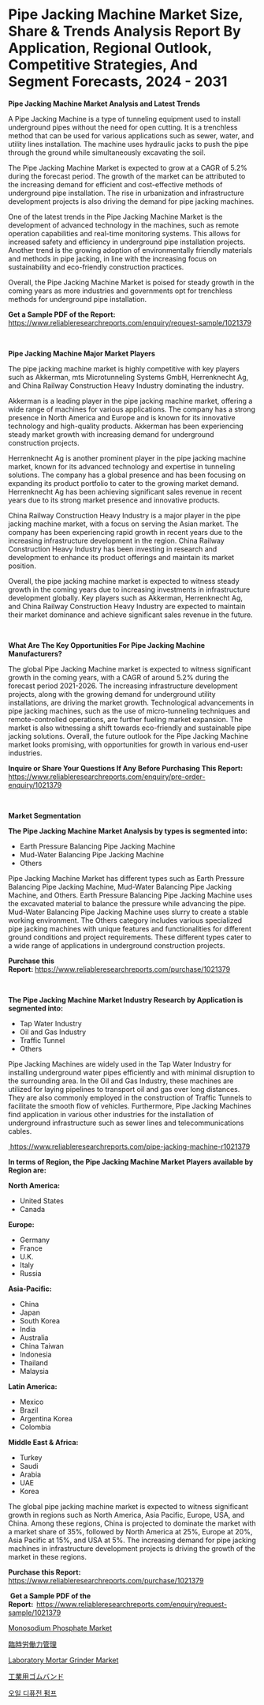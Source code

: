<p><h1>Pipe Jacking Machine Market Size, Share & Trends Analysis Report By Application, Regional Outlook, Competitive Strategies, And Segment Forecasts, 2024 - 2031</h1></p><p><strong>Pipe Jacking Machine Market Analysis and Latest Trends</strong></p>
<p><p>A Pipe Jacking Machine is a type of tunneling equipment used to install underground pipes without the need for open cutting. It is a trenchless method that can be used for various applications such as sewer, water, and utility lines installation. The machine uses hydraulic jacks to push the pipe through the ground while simultaneously excavating the soil.</p><p>The Pipe Jacking Machine Market is expected to grow at a CAGR of 5.2% during the forecast period. The growth of the market can be attributed to the increasing demand for efficient and cost-effective methods of underground pipe installation. The rise in urbanization and infrastructure development projects is also driving the demand for pipe jacking machines.</p><p>One of the latest trends in the Pipe Jacking Machine Market is the development of advanced technology in the machines, such as remote operation capabilities and real-time monitoring systems. This allows for increased safety and efficiency in underground pipe installation projects. Another trend is the growing adoption of environmentally friendly materials and methods in pipe jacking, in line with the increasing focus on sustainability and eco-friendly construction practices.</p><p>Overall, the Pipe Jacking Machine Market is poised for steady growth in the coming years as more industries and governments opt for trenchless methods for underground pipe installation.</p></p>
<p><strong>Get a Sample PDF of the Report:&nbsp;</strong> <a href="https://www.reliableresearchreports.com/enquiry/request-sample/1021379">https://www.reliableresearchreports.com/enquiry/request-sample/1021379</a></p>
<p>&nbsp;</p>
<p><strong>Pipe Jacking Machine Major Market Players</strong></p>
<p><p>The pipe jacking machine market is highly competitive with key players such as Akkerman, mts Microtunneling Systems GmbH, Herrenknecht Ag, and China Railway Construction Heavy Industry dominating the industry.</p><p>Akkerman is a leading player in the pipe jacking machine market, offering a wide range of machines for various applications. The company has a strong presence in North America and Europe and is known for its innovative technology and high-quality products. Akkerman has been experiencing steady market growth with increasing demand for underground construction projects.</p><p>Herrenknecht Ag is another prominent player in the pipe jacking machine market, known for its advanced technology and expertise in tunneling solutions. The company has a global presence and has been focusing on expanding its product portfolio to cater to the growing market demand. Herrenknecht Ag has been achieving significant sales revenue in recent years due to its strong market presence and innovative products.</p><p>China Railway Construction Heavy Industry is a major player in the pipe jacking machine market, with a focus on serving the Asian market. The company has been experiencing rapid growth in recent years due to the increasing infrastructure development in the region. China Railway Construction Heavy Industry has been investing in research and development to enhance its product offerings and maintain its market position.</p><p>Overall, the pipe jacking machine market is expected to witness steady growth in the coming years due to increasing investments in infrastructure development globally. Key players such as Akkerman, Herrenknecht Ag, and China Railway Construction Heavy Industry are expected to maintain their market dominance and achieve significant sales revenue in the future.</p></p>
<p>&nbsp;</p>
<p><strong>What Are The Key Opportunities For Pipe Jacking Machine Manufacturers?</strong></p>
<p><p>The global Pipe Jacking Machine market is expected to witness significant growth in the coming years, with a CAGR of around 5.2% during the forecast period 2021-2026. The increasing infrastructure development projects, along with the growing demand for underground utility installations, are driving the market growth. Technological advancements in pipe jacking machines, such as the use of micro-tunneling techniques and remote-controlled operations, are further fueling market expansion. The market is also witnessing a shift towards eco-friendly and sustainable pipe jacking solutions. Overall, the future outlook for the Pipe Jacking Machine market looks promising, with opportunities for growth in various end-user industries.</p></p>
<p><strong>Inquire or Share Your Questions If Any Before Purchasing This Report:</strong> <a href="https://www.reliableresearchreports.com/enquiry/pre-order-enquiry/1021379">https://www.reliableresearchreports.com/enquiry/pre-order-enquiry/1021379</a></p>
<p>&nbsp;</p>
<p><strong>Market Segmentation</strong></p>
<p><strong>The Pipe Jacking Machine Market Analysis by types is segmented into:</strong></p>
<p><ul><li>Earth Pressure Balancing Pipe Jacking Machine</li><li>Mud-Water Balancing Pipe Jacking Machine</li><li>Others</li></ul></p>
<p><p>Pipe Jacking Machine Market has different types such as Earth Pressure Balancing Pipe Jacking Machine, Mud-Water Balancing Pipe Jacking Machine, and Others. Earth Pressure Balancing Pipe Jacking Machine uses the excavated material to balance the pressure while advancing the pipe. Mud-Water Balancing Pipe Jacking Machine uses slurry to create a stable working environment. The Others category includes various specialized pipe jacking machines with unique features and functionalities for different ground conditions and project requirements. These different types cater to a wide range of applications in underground construction projects.</p></p>
<p><strong>Purchase this Report:&nbsp;</strong><a href="https://www.reliableresearchreports.com/purchase/1021379">https://www.reliableresearchreports.com/purchase/1021379</a></p>
<p>&nbsp;</p>
<p><strong>The Pipe Jacking Machine Market Industry Research by Application is segmented into:</strong></p>
<p><ul><li>Tap Water Industry</li><li>Oil and Gas Industry</li><li>Traffic Tunnel</li><li>Others</li></ul></p>
<p><p>Pipe Jacking Machines are widely used in the Tap Water Industry for installing underground water pipes efficiently and with minimal disruption to the surrounding area. In the Oil and Gas Industry, these machines are utilized for laying pipelines to transport oil and gas over long distances. They are also commonly employed in the construction of Traffic Tunnels to facilitate the smooth flow of vehicles. Furthermore, Pipe Jacking Machines find application in various other industries for the installation of underground infrastructure such as sewer lines and telecommunications cables.</p></p>
<p><a href="https://www.reliableresearchreports.com/pipe-jacking-machine-r1021379">&nbsp;https://www.reliableresearchreports.com/pipe-jacking-machine-r1021379</a></p>
<p><strong>In terms of Region, the Pipe Jacking Machine Market Players available by Region are:</strong></p>
<p>
    <p> <strong> North America: </strong>
        <ul>
            <li>United States</li>
            <li>Canada</li>
        </ul>
        </p> 
    <p> <strong> Europe: </strong>
        <ul>
            <li>Germany</li>
            <li>France</li>
            <li>U.K.</li>
            <li>Italy</li>
            <li>Russia</li>
        </ul>
        </p> 
    <p> <strong> Asia-Pacific: </strong>
        <ul>
            <li>China</li>
            <li>Japan</li>
            <li>South Korea</li>
            <li>India</li>
            <li>Australia</li>
            <li>China Taiwan</li>
            <li>Indonesia</li>
            <li>Thailand</li>
            <li>Malaysia</li>
        </ul>
        </p> 
    <p> <strong> Latin America: </strong>
        <ul>
            <li>Mexico</li>
            <li>Brazil</li>
            <li>Argentina Korea</li>
            <li>Colombia</li>
        </ul>
        </p> 
    <p> <strong> Middle East & Africa: </strong>
        <ul>
            <li>Turkey</li>
            <li>Saudi</li>
            <li>Arabia</li>
            <li>UAE</li>
            <li>Korea</li>
        </ul>
    </p>
    </p>
<p><p>The global pipe jacking machine market is expected to witness significant growth in regions such as North America, Asia Pacific, Europe, USA, and China. Among these regions, China is projected to dominate the market with a market share of 35%, followed by North America at 25%, Europe at 20%, Asia Pacific at 15%, and USA at 5%. The increasing demand for pipe jacking machines in infrastructure development projects is driving the growth of the market in these regions.</p></p>
<p><strong>Purchase this Report: </strong><a href="https://www.reliableresearchreports.com/purchase/1021379">https://www.reliableresearchreports.com/purchase/1021379</a></p>
<p>&nbsp;<strong>Get a Sample PDF of the Report:&nbsp;&nbsp;</strong><a href="https://www.reliableresearchreports.com/enquiry/request-sample/1021379">https://www.reliableresearchreports.com/enquiry/request-sample/1021379</a></p>
<p><strong></strong></p>
<p><p><a href="https://issuu.com/reportprime-2/docs/monosodium-phosphate-market-size-2030.pptx">Monosodium Phosphate Market</a></p><p><a href="https://github.com/lababdou/Market-Research-Report-List-3/blob/main/434605534971.md">臨時労働力管理</a></p><p><a href="https://github.com/singletonthaxterkelliehr2df/Market-Research-Report-List-2/blob/main/laboratory-mortar-grinder-market.md">Laboratory Mortar Grinder Market</a></p><p><a href="https://github.com/bevdtkn4419963/Market-Research-Report-List-1/blob/main/234260834972.md">工業用ゴムバンド</a></p><p><a href="https://github.com/vs10l4sfg5c/Market-Research-Report-List-1/blob/main/603572132182.md">오일 디퓨전 펌프</a></p></p>